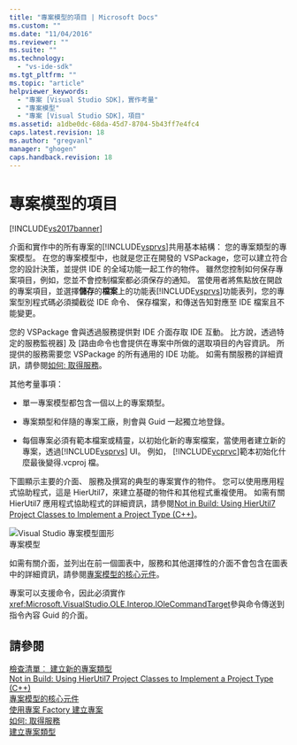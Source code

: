 ```yaml
---
title: "專案模型的項目 | Microsoft Docs"
ms.custom: ""
ms.date: "11/04/2016"
ms.reviewer: ""
ms.suite: ""
ms.technology: 
  - "vs-ide-sdk"
ms.tgt_pltfrm: ""
ms.topic: "article"
helpviewer_keywords: 
  - "專案 [Visual Studio SDK]，實作考量"
  - "專案模型"
  - "專案 [Visual Studio SDK]，項目"
ms.assetid: a1dbe0dc-68da-45d7-8704-5b43ff7e4fc4
caps.latest.revision: 18
ms.author: "gregvanl"
manager: "ghogen"
caps.handback.revision: 18
---
```

# 專案模型的項目
[!INCLUDE[vs2017banner](../../code-quality/includes/vs2017banner.md)]

介面和實作中的所有專案的[!INCLUDE[vsprvs](../../code-quality/includes/vsprvs_md.md)]共用基本結構： 您的專案類型的專案模型。  在您的專案模型中，也就是您正在開發的 VSPackage，您可以建立符合您的設計決策，並提供 IDE 的全域功能一起工作的物件。  雖然您控制如何保存專案項目，例如，您並不會控制檔案都必須保存的通知。  當使用者將焦點放在開啟的專案項目，並選擇**儲存**的**檔案**上的功能表[!INCLUDE[vsprvs](../../code-quality/includes/vsprvs_md.md)]功能表列，您的專案型別程式碼必須攔截從 IDE 命令、 保存檔案，和傳送告知對應至 IDE 檔案且不能變更。  
  
 您的 VSPackage 會與透過服務提供對 IDE 介面存取 IDE 互動。  比方說，透過特定的服務監視器\] 及 \[路由命令也會提供在專案中所做的選取項目的內容資訊。  所提供的服務需要您 VSPackage 的所有通用的 IDE 功能。  如需有關服務的詳細資訊，請參閱[如何: 取得服務](../Topic/How%20to:%20Get%20a%20Service.md)。  
  
 其他考量事項：  
  
-   單一專案模型都包含一個以上的專案類型。  
  
-   專案類型和伴隨的專案工廠，則會與 Guid 一起獨立地登錄。  
  
-   每個專案必須有範本檔案或精靈，以初始化新的專案檔案，當使用者建立新的專案，透過[!INCLUDE[vsprvs](../../code-quality/includes/vsprvs_md.md)] UI。  例如， [!INCLUDE[vcprvc](../../debugger/includes/vcprvc_md.md)]範本初始化什麼最後變得.vcproj 檔。  
  
 下圖顯示主要的介面、 服務及撰寫的典型的專案實作的物件。  您可以使用應用程式協助程式，這是 HierUtil7，來建立基礎的物件和其他程式重複使用。  如需有關 HierUtil7 應用程式協助程式的詳細資訊，請參閱[Not in Build: Using HierUtil7 Project Classes to Implement a Project Type \(C\+\+\)](http://msdn.microsoft.com/zh-tw/a5c16a09-94a2-46ef-87b5-35b815e2f346)。  
  
 ![Visual Studio 專案模型圖形](../../extensibility/internals/media/vsprojectmodel.png "vsProjectModel")  
專案模型  
  
 如需有關介面，並列出在前一個圖表中，服務和其他選擇性的介面不會包含在圖表中的詳細資訊，請參閱[專案模型的核心元件](../../extensibility/internals/project-model-core-components.md)。  
  
 專案可以支援命令，因此必須實作<xref:Microsoft.VisualStudio.OLE.Interop.IOleCommandTarget>參與命令傳送到指令內容 Guid 的介面。  
  
## 請參閱  
 [檢查清單︰ 建立新的專案類型](../../extensibility/internals/checklist-creating-new-project-types.md)   
 [Not in Build: Using HierUtil7 Project Classes to Implement a Project Type \(C\+\+\)](http://msdn.microsoft.com/zh-tw/a5c16a09-94a2-46ef-87b5-35b815e2f346)   
 [專案模型的核心元件](../../extensibility/internals/project-model-core-components.md)   
 [使用專案 Factory 建立專案](../../extensibility/internals/creating-project-instances-by-using-project-factories.md)   
 [如何: 取得服務](../Topic/How%20to:%20Get%20a%20Service.md)   
 [建立專案類型](../../extensibility/internals/creating-project-types.md)